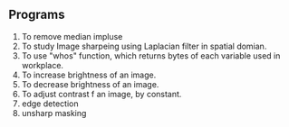 ## Programs

1. To remove median impluse
2. To study Image sharpeing using Laplacian filter in spatial domian.
3. To use "whos" function, which returns bytes of each variable used in workplace.  
4. To increase brightness of an image.
5. To decrease brightness of an image.
6. To adjust contrast f an image, by constant.
7. edge detection
8. unsharp masking
